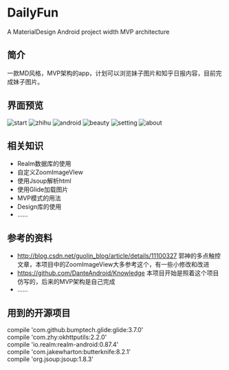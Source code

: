 # DailyFun
A MaterialDesign Android project width MVP architecture
## 简介
一款MD风格，MVP架构的app，计划可以浏览妹子图片和知乎日报内容，目前完成妹子图片。

## 界面预览
![start](/img/start.gif)
![zhihu](/img/zhihu.gif)
![android](/img/android.gif)
![beauty](/img/beauty.gif)
![setting](/img/setting.gif)
![about](/img/about.gif)

## 相关知识
- Realm数据库的使用
- 自定义ZoomImageVIew
- 使用Jsoup解析html
- 使用Glide加载图片
- MVP模式的用法
- Design库的使用
- ......

## 参考的资料
- http://blog.csdn.net/guolin_blog/article/details/11100327
	郭神的多点触控文章，本项目中的ZoomImageView大多参考这个，有一些小修改和改进
- https://github.com/DanteAndroid/Knowledge
	 本项目开始是照着这个项目仿写的，后来的MVP架构是自己完成
- ......
	
## 用到的开源项目
  compile 'com.github.bumptech.glide:glide:3.7.0'  
  compile 'com.zhy:okhttputils:2.2.0'  
  compile 'io.realm:realm-android:0.87.4'  
  compile 'com.jakewharton:butterknife:8.2.1'  
  compile 'org.jsoup:jsoup:1.8.3'  
